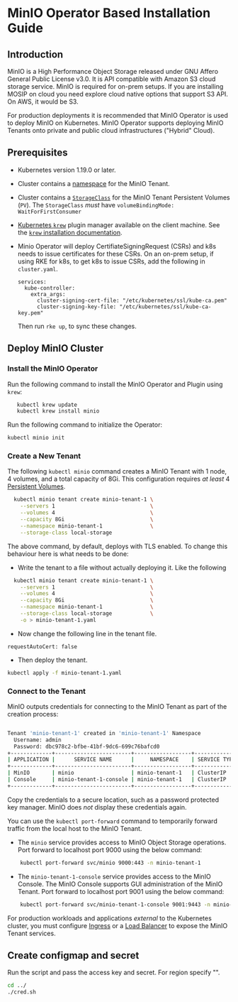 # MinIO Operator Based Installation Guide

## Introduction
MinIO is a High Performance Object Storage released under GNU Affero General Public License v3.0. It is API compatible with Amazon S3 cloud storage service.  MinIO is required for on-prem setups. If you are installing MOSIP on cloud you need explore cloud native options that support S3 API.  On AWS, it would be S3.  

For production deployments it is recommended that MinIO Operator is used to deploy MinIO on Kubernetes. MinIO Operator supports deploying MinIO Tenants onto private and public cloud infrastructures ("Hybrid" Cloud).

## Prerequisites
- Kubernetes version 1.19.0 or later.

- Cluster contains a [namespace](https://github.com/minio/operator/blob/master/README.md#minio-tenant-namespace) for
  the MinIO Tenant.

- Cluster contains a [`StorageClass`](https://github.com/minio/operator/blob/master/README.md#default-storage-class)
  for the MinIO Tenant Persistent Volumes  (`PV`). The `StorageClass` *must* have `volumeBindingMode: WaitForFirstConsumer`

- [Kubernetes `krew`](https://github.com/kubernetes-sigs/krew)
  plugin manager available on the client machine. See the [`krew` installation documentation](https://krew.sigs.k8s.io/docs/user-guide/setup/install/).

- Minio Operator will deploy CertifiateSigningRequest (CSRs) and k8s needs to issue certificates for these CSRs. On an on-prem setup, if using RKE for k8s, to get k8s to issue CSRs, add the following in `cluster.yaml`.
  ```
  services:
    kube-controller:
      extra_args:
        cluster-signing-cert-file: "/etc/kubernetes/ssl/kube-ca.pem"
        cluster-signing-key-file: "/etc/kubernetes/ssl/kube-ca-key.pem"
  ```
  Then run `rke up`, to sync these changes.

## Deploy MinIO Cluster

### Install the MinIO Operator

Run the following command to install the MinIO Operator and Plugin using `krew`:

```sh
   kubectl krew update
   kubectl krew install minio
```

Run the following command to initialize the Operator:

```sh
kubectl minio init
```

### Create a New Tenant

The following `kubectl minio` command creates a MinIO Tenant with 1 node, 4 volumes, and a total capacity  of 8Gi. This configuration requires
*at least* 4 [Persistent Volumes](https://github.com/minio/operator#Local-Persistent-Volumes).

```sh
  kubectl minio tenant create minio-tenant-1 \
    --servers 1                              \
    --volumes 4                              \
    --capacity 8Gi                           \
    --namespace minio-tenant-1               \
    --storage-class local-storage
```

The above command, by default, deploys with TLS enabled. To change this behaviour here is what needs to be done:
- Write the tenant to a file without actually deploying it. Like the following
```sh
  kubectl minio tenant create minio-tenant-1 \
    --servers 1                              \
    --volumes 4                              \
    --capacity 8Gi                           \
    --namespace minio-tenant-1               \
    --storage-class local-storage            \
    -o > minio-tenant-1.yaml
```
- Now change the following line in the tenant file.
```
requestAutoCert: false
```
- Then deploy the tenant.
```sh
kubectl apply -f minio-tenant-1.yaml
```

### Connect to the Tenant

MinIO outputs credentials for connecting to the MinIO Tenant as part of the creation
process:

```sh

Tenant 'minio-tenant-1' created in 'minio-tenant-1' Namespace
  Username: admin
  Password: dbc978c2-bfbe-41bf-9dc6-699c76bafcd0
+-------------+------------------------+------------------+--------------+-----------------+
| APPLICATION |      SERVICE NAME      |     NAMESPACE    | SERVICE TYPE | SERVICE PORT(S) |
+-------------+------------------------+------------------+--------------+-----------------+
| MinIO       | minio                  | minio-tenant-1   | ClusterIP    | 443             |
| Console     | minio-tenant-1-console | minio-tenant-1   | ClusterIP    | 9090,9443       |
+-------------+------------------------+------------------+--------------+-----------------+

```

Copy the credentials to a secure location, such as a password protected key manager.
MinIO does *not* display these credentials again.

You can use the `kubectl port-forward` command to temporarily forward traffic from the local host to the MinIO Tenant.

- The `minio` service provides access to MinIO Object Storage operations. Port forward to localhost
port 9000 using the below command:


```sh
    kubectl port-forward svc/minio 9000:443 -n minio-tenant-1
```

- The `minio-tenant-1-console` service provides access to the MinIO Console. The
  MinIO Console supports GUI administration of the MinIO Tenant. Port forward to localhost
port 9001 using the below command:

```sh
    kubectl port-forward svc/minio-tenant-1-console 9001:9443 -n minio-tenant-1
```

For production workloads and applications *external* to the Kubernetes cluster, you must configure
[Ingress](https://kubernetes.io/docs/concepts/services-networking/ingress/) or a
[Load Balancer](https://kubernetes.io/docs/concepts/services-networking/service/#loadbalancer) to
expose the MinIO Tenant services.


## Create configmap and secret
Run the script and pass the access key and secret.  For region specify "".
```sh
cd ../
./cred.sh
```
